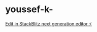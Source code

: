 # youssef-k-

[Edit in StackBlitz next generation editor ⚡️](https://stackblitz.com/~/github.com/joejowjow/youssef-k-)